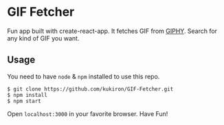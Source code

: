 # GIF Fetcher

Fun app built with create-react-app. It fetches GIF from [GIPHY](https://giphy.com). Search for any kind of GIF you want.

## Usage
You need to have ```node``` & ```npm``` installed to use this repo.

```
$ git clone https://github.com/kukiron/GIF-Fetcher.git
$ npm install
$ npm start
```

Open ```localhost:3000``` in your favorite browser. Have Fun!
